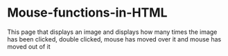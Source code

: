 # Mouse-functions-in-HTML
This page that displays an image and displays how many times the image has been clicked, double clicked, mouse has moved over it and mouse has moved out of it
